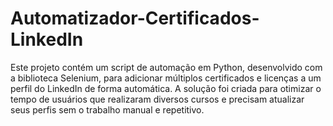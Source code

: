 # Automatizador-Certificados-LinkedIn
Este projeto contém um script de automação em Python, desenvolvido com a biblioteca Selenium, para adicionar múltiplos certificados e licenças a um perfil do LinkedIn de forma automática. A solução foi criada para otimizar o tempo de usuários que realizaram diversos cursos e precisam atualizar seus perfis sem o trabalho manual e repetitivo.

